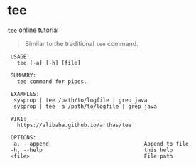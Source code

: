 tee
===

[`tee` online tutorial](https://alibaba.github.io/arthas/arthas-tutorials?language=en&id=command-tee)

> Similar to the traditional `tee` command.


```
 USAGE:
   tee [-a] [-h] [file]

 SUMMARY:
   tee command for pipes.

 EXAMPLES:
  sysprop | tee /path/to/logfile | grep java
  sysprop | tee -a /path/to/logfile | grep java

 WIKI:
   https://alibaba.github.io/arthas/tee

 OPTIONS:
 -a, --append                              Append to file
 -h, --help                                this help
 <file>                                    File path
```